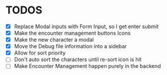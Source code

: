 # TODOS

- [x] Replace Modal inputs with Form Input, so I get enter submit
- [x] Make the encounter management buttons Icons
- [x] Make the new character a modal
- [x] Move the Debug file information into a sidebar
- [x] Allow for sort priority
- [ ] Don't auto sort the characters until re-sort icon is hit
- [ ] Make Encounter Management happen purely in the backend